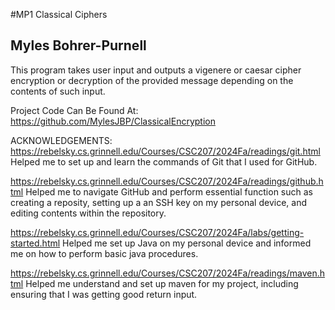 #MP1 Classical Ciphers

Myles Bohrer-Purnell
---
This program takes user input and outputs a vigenere or caesar cipher encryption or decryption of the provided message depending on the contents of such input.

Project Code Can Be Found At: https://github.com/MylesJBP/ClassicalEncryption

ACKNOWLEDGEMENTS:
https://rebelsky.cs.grinnell.edu/Courses/CSC207/2024Fa/readings/git.html 
Helped me to set up and learn the commands of Git that I used for GitHub.

https://rebelsky.cs.grinnell.edu/Courses/CSC207/2024Fa/readings/github.html
Helped me to navigate GitHub and perform essential function such as creating a reposity, setting up a an SSH key on my personal device, and editing contents within the repository.

https://rebelsky.cs.grinnell.edu/Courses/CSC207/2024Fa/labs/getting-started.html
Helped me set up Java on my personal device and informed me on how to perform basic java procedures.

https://rebelsky.cs.grinnell.edu/Courses/CSC207/2024Fa/readings/maven.html
Helped me understand and set up maven for my project, including ensuring that I was getting good return input.
